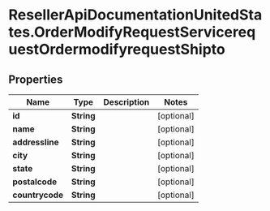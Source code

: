 # ResellerApiDocumentationUnitedStates.OrderModifyRequestServicerequestOrdermodifyrequestShipto

## Properties

Name | Type | Description | Notes
------------ | ------------- | ------------- | -------------
**id** | **String** |  | [optional] 
**name** | **String** |  | [optional] 
**addressline** | **String** |  | [optional] 
**city** | **String** |  | [optional] 
**state** | **String** |  | [optional] 
**postalcode** | **String** |  | [optional] 
**countrycode** | **String** |  | [optional] 


